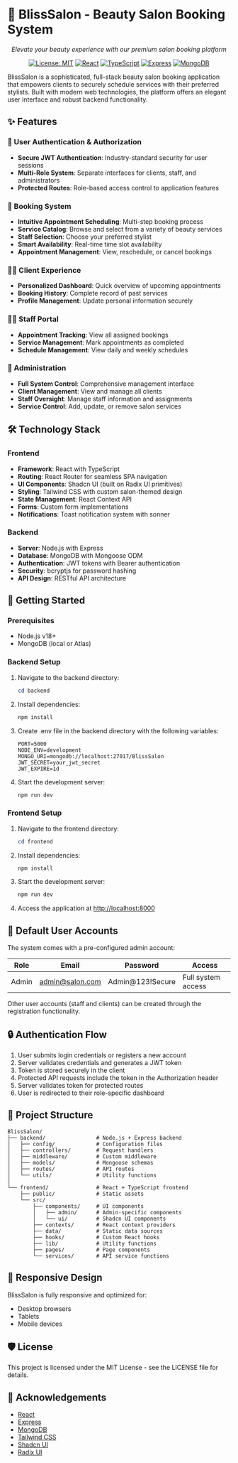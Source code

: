 # 💅 BlissSalon - Beauty Salon Booking System

<div align="center">

*Elevate your beauty experience with our premium salon booking platform*

[![License: MIT](https://img.shields.io/badge/License-MIT-blue.svg)](https://opensource.org/licenses/MIT)
[![React](https://img.shields.io/badge/React-18-61DAFB.svg?logo=react)](https://reactjs.org/)
[![TypeScript](https://img.shields.io/badge/TypeScript-5-3178C6.svg?logo=typescript)](https://www.typescriptlang.org/)
[![Express](https://img.shields.io/badge/Express-4.18-000000.svg?logo=express)](https://expressjs.com/)
[![MongoDB](https://img.shields.io/badge/MongoDB-7.0-47A248.svg?logo=mongodb)](https://www.mongodb.com/)

</div>

BlissSalon is a sophisticated, full-stack beauty salon booking application that empowers clients to securely schedule services with their preferred stylists. Built with modern web technologies, the platform offers an elegant user interface and robust backend functionality.

## ✨ Features

### 👤 User Authentication & Authorization
- **Secure JWT Authentication**: Industry-standard security for user sessions
- **Multi-Role System**: Separate interfaces for clients, staff, and administrators
- **Protected Routes**: Role-based access control to application features

### 📅 Booking System
- **Intuitive Appointment Scheduling**: Multi-step booking process
- **Service Catalog**: Browse and select from a variety of beauty services
- **Staff Selection**: Choose your preferred stylist
- **Smart Availability**: Real-time time slot availability
- **Appointment Management**: View, reschedule, or cancel bookings

### 👩‍💼 Client Experience
- **Personalized Dashboard**: Quick overview of upcoming appointments
- **Booking History**: Complete record of past services
- **Profile Management**: Update personal information securely

### 💇‍♀️ Staff Portal
- **Appointment Tracking**: View all assigned bookings
- **Service Management**: Mark appointments as completed
- **Schedule Management**: View daily and weekly schedules

### 🔑 Administration
- **Full System Control**: Comprehensive management interface
- **Client Management**: View and manage all clients
- **Staff Oversight**: Manage staff information and assignments
- **Service Control**: Add, update, or remove salon services

## 🛠️ Technology Stack

### Frontend
- **Framework**: React with TypeScript
- **Routing**: React Router for seamless SPA navigation
- **UI Components**: Shadcn UI (built on Radix UI primitives)
- **Styling**: Tailwind CSS with custom salon-themed design
- **State Management**: React Context API
- **Forms**: Custom form implementations 
- **Notifications**: Toast notification system with sonner

### Backend
- **Server**: Node.js with Express
- **Database**: MongoDB with Mongoose ODM
- **Authentication**: JWT tokens with Bearer authentication
- **Security**: bcryptjs for password hashing
- **API Design**: RESTful API architecture

## 🚀 Getting Started

### Prerequisites
- Node.js v18+
- MongoDB (local or Atlas)

### Backend Setup

1. Navigate to the backend directory:
   ```powershell
   cd backend
   ```

2. Install dependencies:
   ```powershell
   npm install
   ```

3. Create .env file in the backend directory with the following variables:
   ```
   PORT=5000
   NODE_ENV=development
   MONGO_URI=mongodb://localhost:27017/BlissSalon
   JWT_SECRET=your_jwt_secret
   JWT_EXPIRE=1d
   ```

4. Start the development server:
   ```powershell
   npm run dev
   ```

### Frontend Setup

1. Navigate to the frontend directory:
   ```powershell
   cd frontend
   ```

2. Install dependencies:
   ```powershell
   npm install
   ```

3. Start the development server:
   ```powershell
   npm run dev
   ```

4. Access the application at [http://localhost:8000](http://localhost:8000)

## 👥 Default User Accounts

The system comes with a pre-configured admin account:

| Role  | Email | Password | Access |
|-------|-------|----------|--------|
| Admin | admin@salon.com | Admin@123!Secure | Full system access |

Other user accounts (staff and clients) can be created through the registration functionality.

## 🔒 Authentication Flow

1. User submits login credentials or registers a new account
2. Server validates credentials and generates a JWT token
3. Token is stored securely in the client
4. Protected API requests include the token in the Authorization header
5. Server validates token for protected routes
6. User is redirected to their role-specific dashboard

## 📂 Project Structure

```
BlissSalon/
├── backend/                # Node.js + Express backend
│   ├── config/             # Configuration files
│   ├── controllers/        # Request handlers
│   ├── middleware/         # Custom middleware
│   ├── models/             # Mongoose schemas
│   ├── routes/             # API routes
│   └── utils/              # Utility functions
│
└── frontend/               # React + TypeScript frontend
    ├── public/             # Static assets
    └── src/
        ├── components/     # UI components
        │   ├── admin/      # Admin-specific components
        │   └── ui/         # Shadcn UI components
        ├── contexts/       # React context providers
        ├── data/           # Static data sources
        ├── hooks/          # Custom React hooks
        ├── lib/            # Utility functions
        ├── pages/          # Page components
        └── services/       # API service functions
```

## 📱 Responsive Design

BlissSalon is fully responsive and optimized for:
- Desktop browsers
- Tablets
- Mobile devices

## 🛡️ License

This project is licensed under the MIT License - see the LICENSE file for details.

## 🙏 Acknowledgements

- [React](https://reactjs.org/)
- [Express](https://expressjs.com/)
- [MongoDB](https://www.mongodb.com/)
- [Tailwind CSS](https://tailwindcss.com/)
- [Shadcn UI](https://ui.shadcn.com/)
- [Radix UI](https://www.radix-ui.com/)
